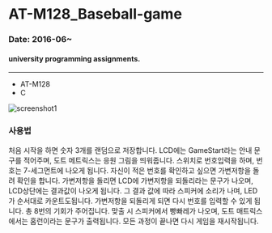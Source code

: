 AT-M128_Baseball-game
===
### Date: 2016-06~
#### university programming assignments.
-------------
- AT-M128
- C

![screenshot1](./1.png)

### 사용법
처음 시작을 하면 숫자 3개를 랜덤으로 저장합니다.
LCD에는 GameStart라는 안내 문구를 적어주며, 도트 메트릭스는 응원 그림을 띄워줍니다.
스위치로 번호입력을 하며, 번호는 7-세그먼트에 나오게 됩니다.
자신이 적은 번호를 확인하고 싶으면 가변저항을 돌려 확인을 합니다.
가변저항을 돌리면 LCD에 가변저항을 되돌리라는 문구가 나오며,
LCD상단에는 결과값이 나오게 됩니다.
그 결과 값에 따라 스피커에 소리가 나며, LED가 순서대로 카운트도됩니다.
가변저항을 되돌리게 되면 다시 번호를 입력할 수 있게 됩니다. 
총 8번의 기회가 주어집니다.
맞출 시 스피커에서 빵빠레가 나오며, 도트 매트릭스에서는 홈런이라는 문구가 출력됩니다.
모든 과정이 끝나면 다시 게임을 재시작됩니다. 

